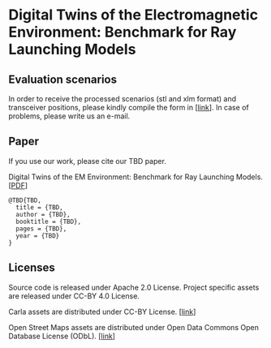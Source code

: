 # Digital Twins of the Electromagnetic Environment: Benchmark for Ray Launching Models


Evaluation scenarios
-----
In order to receive the processed scenarios (stl and xlm format) and transceiver positions, please kindly compile the form in [[link](https://forms.office.com/Pages/ResponsePage.aspx?id=K3EXCvNtXUKAjjCd8ope67HRsXFs9_dAh1RssQC73HxUOElEQTFCUTcxVzhLVTNFUEhXUUFSRkFTNi4u)]. In case of problems, please write us an e-mail.


Paper
-----

If you use our work, please cite our TBD paper.

Digital Twins of the EM Environment: Benchmark for Ray Launching Models. [[PDF](TBD)]




```
@TBD{TBD,
  title = {TBD,
  author = {TBD},
  booktitle = {TBD},
  pages = {TBD},
  year = {TBD}
}
```

Licenses
-------
Source code is released under Apache 2.0 License.
Project specific assets are released under CC-BY 4.0 License.

Carla assets are distributed under CC-BY License. [[link](https://github.com/carla-simulator/carla)]

Open Street Maps assets are distributed under Open Data Commons Open Database License (ODbL). [[link](https://www.openstreetmap.org/)]
